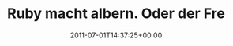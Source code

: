 ---
retweeted: false
source: <a href="http://itunes.apple.com/us/app/twitter/id409789998?mt=12" rel="nofollow">Twitter
  for Mac</a>
entities:
  hashtags: []
  symbols: []
  user_mentions: []
  urls:
  - url: http://t.co/icfZ4hv
    expanded_url: http://twitpic.com/5jjww5
    display_url: twitpic.com/5jjww5
    indices:
    - '42'
    - '61'
display_text_range:
- '0'
- '61'
favorite_count: '1'
id_str: '86805612150792192'
truncated: false
retweet_count: '1'
id: '86805612150792192'
possibly_sensitive: false
created_at: Fri Jul 01 14:37:25 +0000 2011
favorited: false
full_text: |-
  Ruby macht albern.
  Oder der Freitag wars.
lang: de
quote_url: http://twitpic.com/5jjww5
tags:
- pesos:twitter
date: '2011-07-01T14:37:25+00:00'
src: https://twitter.com/bascht/status/86805612150792192
original_url: https://twitter.com/bascht/status/86805612150792192
type: twitter_tweet
text: |-
  Ruby macht albern.
  Oder der Freitag wars.
title: |-
  Ruby macht albern.
  Oder der Fre

---